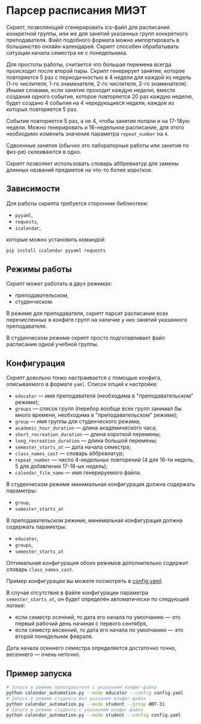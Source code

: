 # Парсер расписания МИЭТ

Скрипт, позволяющий сгенерировать ics-файл для расписания конкретной группы, или же для занятий указанных групп конкретного преподавателя. Файл подобного формата можно импортировать в большинство онлайн-календарей. Скрипт способен обрабатывать ситуации начала семестра не с понедельника.

Для простоты работы, считается что большая перемена всегда происходит после второй пары. Скрипт генерирует занятие, которое повторяется 5 раз с периодичностью в 4 недели для каждой из недель (1-го числителя, 1-го знаменателя, 2-го числителя, 2-го знаменателя). Иными словами, если занятие проходит каждую неделю, вместо создания одного события, которое повторяется 20 раз каждую неделю, будет создано 4 события на 4 чередующиеся недели, каждое из которых повторяется 5 раз.

Событие повторяется 5 раз, а не 4, чтобы занятия попали и на 17-18ую недели. Можно генерировать и 16-недельное расписание, для этого необходимо изменить значение параметра `repeat_number` на `4`.

Сдвоенные занятия (обычно это лабораторные работы или занятия по физ-ре) склеиваются в одно.

Скрипт позволяет использовать словарь аббревиатур для замены длинных названий предметов на что-то более короткое.

## Зависимости

Для работы скрипта требуется сторонние библиотеки:

- `pyyaml`,
- `requests`,
- `icalendar`,

которые можно установить командой:

```bash
pip install icalendar pyyaml requests
```

## Режимы работы

Скрипт может работать в двух режимах:

- преподавательском,
- студенческом.

В режиме для преподавателя, скрипт парсит расписание всех перечисленных в конфиге групп на наличие у них занятий указанного преподавателя.

В студенческом режиме скрипт просто подготавливает файл расписания одной учебной группы.

## Конфигурация

Скрипт довольно тонко настраивается с помощью конфига, описываемого в формате `yaml`. Список опций к настройке:

- `educator` — имя преподавателя (необходима в "преподавательском" режиме);
- `groups`   — список групп (перебор вообще всех групп занимал бы много времени, необходима в "преподавательском" режиме);
- `group`    — имя группы для студенческого режима;
- `academic_hour_duration` — длина академического часа;
- `short_recreation_duration` — длина короткой перемены;
- `long_recreation_duration` — длина большой перемены;
- `semester_starts_at` — дата начала семестра;
- `class_names_cast` — словарь аббревиатур;
- `repeat_number` — число 4-недельных повторений (4 для 16-ти недель, 5 для добавления 17-18-ых недель);
- `calendar_file_name` — имя генерируемого файла.

В студенческом режиме минимальная конфигурация должна содержать параметры:

- `group`,
- `semester_starts_at`

В преподавательском режиме, минимальная конфигурация должна содержать параметры:

- `educator`,
- `groups`,
- `semester_starts_at`

Оптимальная конфигурация обоих режимов дополнительно содержит словарь `class_names_cast`.

Пример конфигурации вы можете посмотреть в [config.yaml](config.yaml).

В случае отсутствия в файле конфигурации параметра `semester_starts_at`, он будет определён автоматически по следующей логике:

- если семестр осенний, то дата его начала по умолчанию — это первый рабочий день начиная с первого сентября,
- если семестр весенний, то дата его начала по умолчанию — это второй понедельник февраля.

Дата начала осеннего семестра определяется достаточно точно, весеннего — очень неточно.

## Пример запуска

```bash
# Запуск в режиме преподавателя с указанием конфиг-файла
python calendar_automation.py --mode educator --config config.yaml
# Запуск в режиме студента без указания конфиг-файла
python calendar_automation.py --mode student --group ИВТ-31
# Запуск в режиме студента с указанием конфиг-файла
python calendar_automation.py --mode student --config config.yaml
```
